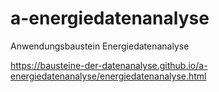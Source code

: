 # a-energiedatenanalyse
Anwendungsbaustein Energiedatenanalyse

https://bausteine-der-datenanalyse.github.io/a-energiedatenanalyse/energiedatenanalyse.html
